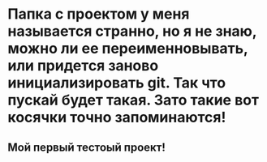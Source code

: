 # Папка с проектом у меня называется странно, но я не знаю, можно ли ее переименновывать, или придется заново инициализировать git. Так что пускай будет такая. Зато такие вот косячки точно запоминаются!

## Мой первый тестоый проект!